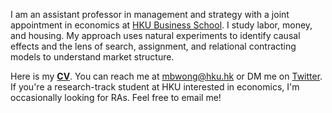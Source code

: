 I am an assistant professor in management and strategy with a joint appointment in economics at [HKU Business School](https://www.hkubs.hku.hk/). I study labor, money, and housing. My approach uses natural experiments to identify causal effects and the lens of search, assignment, and relational contracting models to understand market structure. 

Here is my __[CV](/pdf/CV.pdf)__. You can reach me at [mbwong@hku.hk](mailto:mbwong@hku.hk) or DM me on [Twitter](https://twitter.com/mbwong). If you're a research-track student at HKU interested in economics, I'm occasionally looking for RAs. Feel free to email me! 
